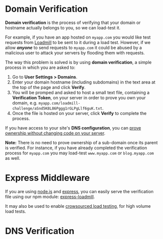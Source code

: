 # Domain Verification

**Domain verification** is the process of verifying that your domain or hostname actually belongs to you, so we can load-test it.

For example, if you have an app hosted on `myapp.com` you would like test requests from [Loadmill](https://www.loadmill.com) to be sent to it during a load test. However, if we allow _**anyone**_ to send requests to `myapp.com` it could be abused by a malicious user to attack your servers by flooding them with requests.

The way this problem is solved is by using **domain verification**, a simple process in which you are asked to:

1. Go to **User Settings &gt; Domains**.
2. Enter your domain hostname \(including subdomains\) in the text area at the top of the page and click **Verify**.
3. You will be promped and asked to host a small text file, containing a **Verification Token**, on your server in order to prove you own your domain, e.g.  `myapp.com/loadmill-challenge/aSnd5K8L86Pggg1rGLPgLlf6guK.txt`.
4. Once the file is hosted on your server, click **Verify** to complete the process.

If you have access to your site's **DNS configuration**, you can [prove ownership without changing code on your server](#dns-verification).

**Note:** There is no need to prove ownership of a sub-domain once its parent is verified. For instance, if you have already completed the verification process for `myapp.com` you may load-test `www.myapp.com` or `blog.myapp.com` as well. 

# Express Middleware

If you are using [node.js](https://nodejs.org) and [express](https://expressjs.com), you can easily serve the verification file using our npm module: [express-loadmill](https://www.npmjs.com/package/express-loadmill).

It may also be used to enable [crowsourced load testing](testing-with-cors.html), for high volume load tests.

# DNS Verification


